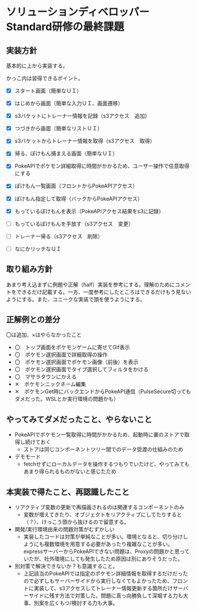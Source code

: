 # ソリューションディベロッパーStandard研修の最終課題

## 実装方針
基本的に上から実装する。

かっこ内は習得できるポイント。
- [x] スタート画面（簡単なＵＩ）
- [x] はじめから画面（簡単な入力ＵＩ、画面遷移）
- [x] s3バケットにトレーナー情報を記録（s3アクセス　追加）
- [x] つづきから画面（簡単なリストＵＩ）
- [x] s3バケットからトレーナー情報を取得（s3アクセス　取得）
- [x] 帰る、ぽけもん捕まえる画面（簡単なＵＩ）
- [x] PokeAPIでポケモン詳細取得に時間がかかるため、ユーザー操作で任意取得にする
- [x] ぽけもん一覧画面（フロントからPokeAPIアクセス）
- [x] ぽけもん指定して取得（バックからPokeAPIアクセス）
- [x] もっているぽけもんを表示（PokeAPIアクセス結果をs3に記録）
- [ ] もっているぽけもんを手放す（s3アクセス　変更）
- [ ] トレーナー帰る（s3アクセス　削除）
- [ ] なにかリッチなＵＩ


## 取り組み方針
あまり考え込まずに例題や正解（half）実装を参考にする。理解のためにコメントをできるだけ記載する。一方、一度参考にしたところはできるだけもう見ないようにする。また、ユニークな実装で頭を使うようにする。

## 正解例との差分
〇は追加、×はやらなかったこと
- 〇　トップ画面をポケモンゲームに寄せてGif表示
- 〇　ポケモン選択画面で詳細取得の操作
- 〇　ポケモン選択画面でポケモン画像（前後）を表示
- 〇　ポケモン選択画面でタイプ選択してフィルタをかける
- 〇　マサラタウンにかえる
- ✕　ポケモンニックネーム編集
- ✕　ポケモンGet時にバックエンドからPokeAPI通信（PulseSecure切ってもダメだった。WSLとか実行環境の問題かも）

## やってみてダメだったこと、やらないこと
- PokeAPIでポケモン一覧取得に時間がかかるため、起動時に裏のストアで取得し続けておく
  - ストアは同じコンポーネントツリー間でのデータ受渡の仕組みのため
- デモモード
  - fetchせずにローカルデータを操作するつもりでいたけど、やってみてもあまり得られるものがないと感じたため

## 本実装で得たこと、再認識したこと
- リアクティブ変数の更新で再描画されるのは関連するコンポーネントのみ
  - 変数が増えてきたり、オブジェクトをリアクティブにしてたりすると（？）、けっこう頭から抜けるので留意する。
- 開発/実行環境由来の問題対策がむずかしい
  - 実装したコードは対策が単純なことが多い。環境となると、切り分けしようにも複数環境を用意する必要があったり複雑なことが多い。expressサーバーからPokeAPIできない問題は、Proxyの問題かと思っていたが、社外環境にしても発生したため原因は別にありそうだった。
- 別対策で解決できないか？も意識すること。
  - 上記該当のPokeAPIでは指定のポケモン詳細情報を取得するだけだったので必ずしもサーバーサイドから実行しなくてもよかったため、フロントに実装して、s3アクセスしてトレーナー情報更新する箇所だけサーバーサイドに残す方法で対策した。問題に真っ向勝負して深堀する力も大事、別案を広くもつ/検討する力も大事。